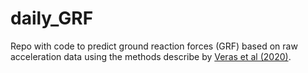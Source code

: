# daily_GRF

Repo with code to predict ground reaction forces (GRF) based on raw acceleration data using the methods describe by [Veras et al (2020)](https://link.springer.com/article/10.1007/s00198-020-05295-2).